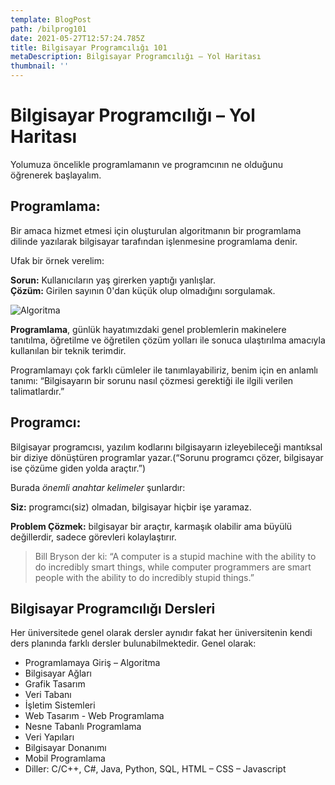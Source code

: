 ```yaml
---
template: BlogPost
path: /bilprog101
date: 2021-05-27T12:57:24.785Z
title: Bilgisayar Programcılığı 101
metaDescription: Bilgisayar Programcılığı – Yol Haritası
thumbnail: ''
---
```

# Bilgisayar Programcılığı – Yol Haritası

Yolumuza öncelikle programlamanın ve programcının ne olduğunu öğrenerek başlayalım.

## Programlama:

Bir amaca hizmet etmesi için oluşturulan algoritmanın bir programlama dilinde yazılarak bilgisayar tarafından işlenmesine programlama denir.

Ufak bir örnek verelim:

**Sorun:** Kullanıcıların yaş girerken yaptığı yanlışlar.\
**Çözüm:** Girilen sayının 0'dan küçük olup olmadığını sorgulamak.

![Algoritma](/assets/algoritma.png "Algoritma")

**Programlama**, günlük hayatımızdaki genel problemlerin makinelere tanıtılma, öğretilme ve öğretilen çözüm yolları ile sonuca ulaştırılma amacıyla kullanılan bir teknik terimdir. 

Programlamayı çok farklı cümleler ile tanımlayabiliriz, benim için en anlamlı tanımı: “Bilgisayarın bir sorunu nasıl çözmesi gerektiği ile ilgili verilen talimatlardır.”

## Programcı:

Bilgisayar programcısı, yazılım kodlarını bilgisayarın izleyebileceği mantıksal bir diziye dönüştüren programlar yazar.(“Sorunu programcı çözer, bilgisayar ise çözüme giden yolda araçtır.”)

Burada *önemli anahtar kelimeler* şunlardır:

**Siz:** programcı(siz) olmadan, bilgisayar hiçbir işe yaramaz.

**Problem Çözmek:** bilgisayar bir araçtır, karmaşık olabilir ama büyülü değillerdir, sadece görevleri kolaylaştırır.

> Bill Bryson der ki: “A computer is a stupid machine with the ability to do incredibly smart things, while computer programmers are smart people with the ability to do incredibly stupid things.”



## Bilgisayar Programcılığı Dersleri

Her üniversitede genel olarak dersler aynıdır fakat her üniversitenin kendi ders planında farklı dersler bulunabilmektedir. Genel olarak:

* Programlamaya Giriş – Algoritma
* Bilgisayar Ağları
* Grafik Tasarım
* Veri Tabanı 
* İşletim Sistemleri
* Web Tasarım - Web Programlama
* Nesne Tabanlı Programlama
* Veri Yapıları
* Bilgisayar Donanımı
* Mobil Programlama
* Diller: C/C++, C#, Java, Python, SQL,  HTML – CSS – Javascript
